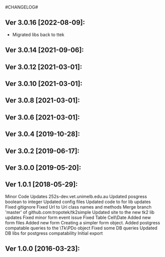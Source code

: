 
#CHANGELOG#

Ver 3.0.16 [2022-08-09]:
-------------------------------
  - Migrated libs back to ttek


Ver 3.0.14 [2021-09-06]:
-------------------------------


Ver 3.0.12 [2021-03-01]:
-------------------------------


Ver 3.0.10 [2021-03-01]:
-------------------------------


Ver 3.0.8 [2021-03-01]:
-------------------------------


Ver 3.0.6 [2021-03-01]:
-------------------------------


Ver 3.0.4 [2019-10-28]:
-------------------------------


Ver 3.0.2 [2019-06-17]:
-------------------------------


Ver 3.0.0 [2019-05-20]:
-------------------------------


Ver 1.0.1 [2018-05-29]:
-------------------------------
Minor Code Updates
252s-dev.vet.unimelb.edu.au
Updated posgress boolean to integer
Updated config files
Updated code to for lib updates
Fixed gitignore
Fixed Url to Uri class names and methods
Merge branch 'master' of github.com:tropotek/tk2simple
Updated site to the new tk2 lib updates
Fixed minor form event issue
Fixed Table Cell\Date
Added new form files
Added new form
Creating a simpler form object.
Added postgress compatable queries to the \Tk\PDo object
Fixed some DB queries
Updated DB libs for postgress compatability
Initial export


Ver 1.0.0 [2016-03-23]:
-------------------------------

